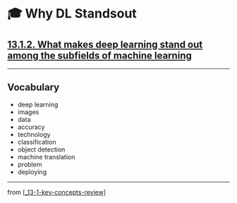 # 🎓 Why DL Standsout

## [**13.1.2.** What makes deep learning stand out among the subfields of machine learning]()

---

## **Vocabulary**

- deep learning
- images
- data
- accuracy
- technology
- classification
- object detection
- machine translation
- problem
- deploying

---
from [[_13-1-key-concepts-review]]

[//begin]: # "Autogenerated link references for markdown compatibility"
[_13-1-key-concepts-review]: _13-1-key-concepts-review.md "🎓 Key Concepts"
[//end]: # "Autogenerated link references"